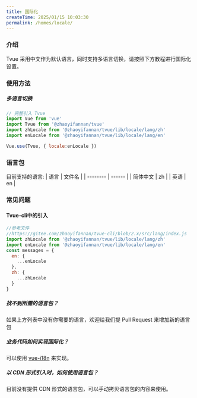 ```yaml
---
title: 国际化
createTime: 2025/01/15 10:03:30
permalink: /homes/locale/
---
```


### 介绍
Tvue 采用中文作为默认语言，同时支持多语言切换，请按照下方教程进行国际化设置。


### 使用方法

##### 多语言切换

``` javascript
// 完整引入 Tvue
import Vue from 'vue'
import Tvue from '@zhaoyifannan/tvue'
import zhLocale from '@zhaoyifannan/tvue/lib/locale/lang/zh'
import enLocale from '@zhaoyifannan/tvue/lib/locale/lang/en'

Vue.use(Tvue, { locale:enLocale })

```

### 语言包
目前支持的语言:
| 语言     | 文件名 |
| -------- | ------ |
| 简体中文 | zh     |
| 英语     | en     |

### 常见问题

#### Tvue-cli中的引入
``` javascript
//参考文件
//https://gitee.com/zhaoyifannan/tvue-cli/blob/2.x/src/lang/index.js
import zhLocale from '@zhaoyifannan/tvue/lib/locale/lang/zh'
import enLocale from '@zhaoyifannan/tvue/lib/locale/lang/en'
const messages = {
  en: {
    ...enLocale
  },
  zh: {
    ...zhLocale
  }
}
```

##### 找不到所需的语言包？
如果上方列表中没有你需要的语言，欢迎给我们提 Pull Request 来增加新的语言包

##### 业务代码如何实现国际化？
可以使用 [vue-i18n](https://github.com/kazupon/vue-i18n) 来实现。

##### 以 CDN 形式引入时，如何使用语言包？
目前没有提供 CDN 形式的语言包，可以手动拷贝语言包的内容来使用。